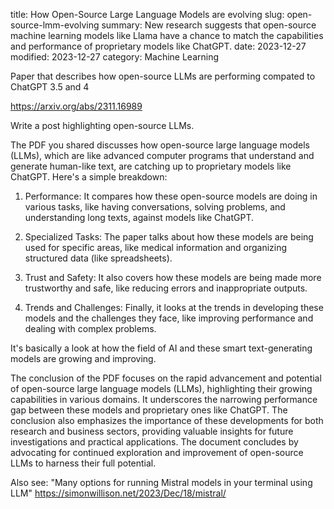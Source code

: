 title: How Open-Source Large Language Models are evolving
slug: open-source-lmm-evolving
summary: New research suggests that open-source machine learning models like Llama have a chance to match the capabilities and performance of proprietary models like ChatGPT.
date: 2023-12-27
modified: 2023-12-27
category: Machine Learning
<!--status: Published-->

Paper that describes how open-source LLMs are performing compated to ChatGPT 3.5 and 4

https://arxiv.org/abs/2311.16989

Write a post highlighting open-source LLMs.



The PDF you shared discusses how open-source large language models (LLMs), which are like advanced computer programs that understand and generate human-like text, are catching up to proprietary models like ChatGPT. Here's a simple breakdown:

1. Performance: It compares how these open-source models are doing in various tasks, like having conversations, solving problems, and understanding long texts, against models like ChatGPT.

2. Specialized Tasks: The paper talks about how these models are being used for specific areas, like medical information and organizing structured data (like spreadsheets).

3. Trust and Safety: It also covers how these models are being made more trustworthy and safe, like reducing errors and inappropriate outputs.

4. Trends and Challenges: Finally, it looks at the trends in developing these models and the challenges they face, like improving performance and dealing with complex problems.

It's basically a look at how the field of AI and these smart text-generating models are growing and improving.



The conclusion of the PDF focuses on the rapid advancement and potential of open-source large language models (LLMs), highlighting their growing capabilities in various domains. It underscores the narrowing performance gap between these models and proprietary ones like ChatGPT. The conclusion also emphasizes the importance of these developments for both research and business sectors, providing valuable insights for future investigations and practical applications. The document concludes by advocating for continued exploration and improvement of open-source LLMs to harness their full potential.




Also see:
"Many options for running Mistral models in your terminal using LLM"
https://simonwillison.net/2023/Dec/18/mistral/

